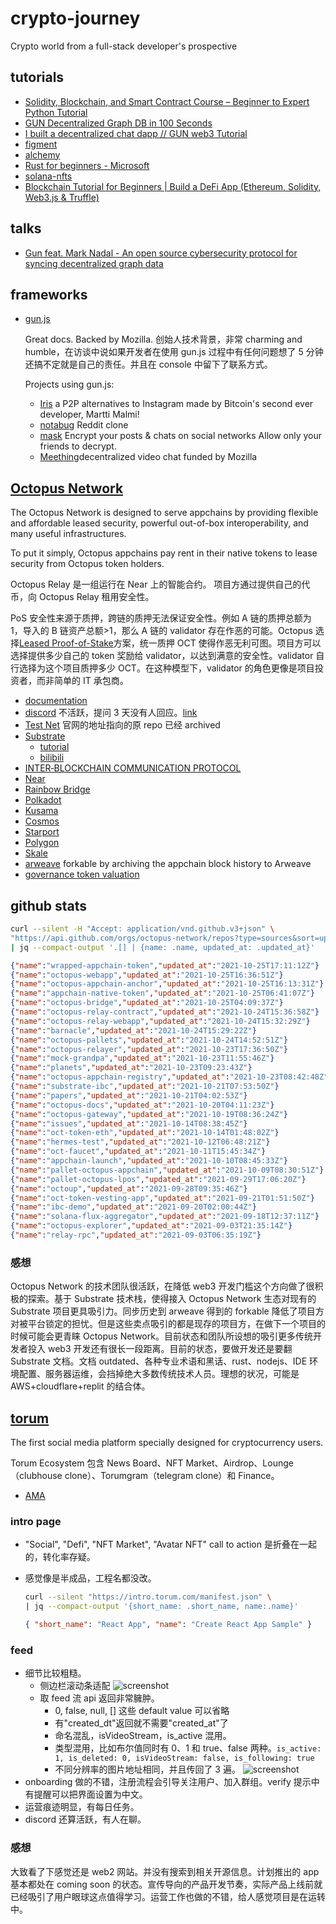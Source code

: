 # crypto-journey

Crypto world from a full-stack developer's prospective

## tutorials

- [Solidity, Blockchain, and Smart Contract Course – Beginner to Expert Python Tutorial](https://www.youtube.com/watch?v=M576WGiDBdQ)
- [GUN Decentralized Graph DB in 100 Seconds](https://www.youtube.com/watch?v=oTQXzhm8w_8)
- [I built a decentralized chat dapp // GUN web3 Tutorial](https://www.youtube.com/watch?v=J5x3OMXjgMc)
- [figment](https://learn.figment.io/)
- [alchemy](https://www.alchemy.com)
- [Rust for beginners - Microsoft](https://www.youtube.com/playlist?list=PLlrxD0HtieHjbTjrchBwOVks_sr8EVW1x)
- [solana-nfts](https://buildspace.so/solana-nfts)
- [Blockchain Tutorial for Beginners | Build a DeFi App (Ethereum, Solidity, Web3.js & Truffle)](https://www.youtube.com/watch?v=CgXQC4dbGUE)

## talks

- [Gun feat. Mark Nadal - An open source cybersecurity protocol for syncing decentralized graph data](https://www.youtube.com/watch?v=_eo_7BxTrmc)

## frameworks

- [gun.js](https://gun.eco/)

  Great docs. Backed by Mozilla. 创始人技术背景，非常 charming and humble，在访谈中说如果开发者在使用 gun.js 过程中有任何问题想了 5 分钟还搞不定就是自己的责任。并且在 console 中留下了联系方式。

  Projects using gun.js:

  - [Iris](https://iris.to/) a P2P alternatives to Instagram made by Bitcoin's second ever developer, Martti Malmi!
  - [notabug](http://notabug.io/) Reddit clone
  - [mask](https://mask.io/) Encrypt your posts & chats on social networks Allow only your friends to decrypt.
  - [Meething](https://meething.space/)decentralized video chat funded by Mozilla

## [Octopus Network](https://oct.network/)

The Octopus Network is designed to serve appchains by providing flexible and affordable leased security, powerful out-of-box interoperability, and many useful infrastructures.

To put it simply, Octopus appchains pay rent in their native tokens to lease security from Octopus token holders.

Octopus Relay 是一组运行在 Near 上的智能合约。 项目方通过提供自己的代币，向 Octopus Relay 租用安全性。

PoS 安全性来源于质押，跨链的质押无法保证安全性。例如 A 链的质押总额为 1，导入的 B 链资产总额>1，那么 A 链的 validator 存在作恶的可能。Octopus 选择[Leased Proof-of-Stake](https://docs.oct.network/general/octopus-staking.html)方案，统一质押 OCT 使得作恶无利可图。项目方可以选择提供多少自己的 token 奖励给 validator，以达到满意的安全性。validator 自行选择为这个项目质押多少 OCT。在这种模型下，validator 的角色更像是项目投资者，而非简单的 IT 承包商。

- [documentation](https://docs.oct.network/)
- [discord](https://discord.gg/6GTJBkZA9Q) 不活跃，提问 3 天没有人回应。[link](https://discord.com/channels/820671513594167336/820671513594167339/901079934741663744)
- [Test Net](https://github.com/octopus-network/octopus-pallets/tree/main/appchain) 官网的地址指向的原 repo 已经 archived
- [Substrate](https://www.parity.io/technologies/substrate/)
  - [tutorial](https://docs.substrate.io/tutorials/v3/create-your-first-substrate-chain/)
  - [bilibili](https://space.bilibili.com/67358318/channel/detail?cid=106401)
- [INTER‑BLOCKCHAIN COMMUNICATION PROTOCOL](https://ibcprotocol.org/)
- [Near](https://near.org/)
- [Rainbow Bridge](https://near.org/blog/the-rainbow-bridge-is-live/)
- [Polkadot](https://polkadot.network/)
- [Kusama](https://kusama.network/)
- [Cosmos](https://cosmos.network/)
- [Starport](https://github.com/tendermint/starport)
- [Polygon](https://polygon.technology/)
- [Skale](https://skale.network/)
- [arweave](https://www.arweave.org/) forkable by archiving the appchain block history to Arweave
- [governance token valuation](https://github.com/coinfund/governance-model)

## github stats

```bash
curl --silent -H "Accept: application/vnd.github.v3+json" \
"https://api.github.com/orgs/octopus-network/repos?type=sources&sort=updated" \
| jq --compact-output '.[] | {name: .name, updated_at: .updated_at}'
```

```json
{"name":"wrapped-appchain-token","updated_at":"2021-10-25T17:11:12Z"}
{"name":"octopus-webapp","updated_at":"2021-10-25T16:36:51Z"}
{"name":"octopus-appchain-anchor","updated_at":"2021-10-25T16:13:31Z"}
{"name":"appchain-native-token","updated_at":"2021-10-25T06:41:07Z"}
{"name":"octopus-bridge","updated_at":"2021-10-25T04:09:37Z"}
{"name":"octopus-relay-contract","updated_at":"2021-10-24T15:36:58Z"}
{"name":"octopus-relay-webapp","updated_at":"2021-10-24T15:32:29Z"}
{"name":"barnacle","updated_at":"2021-10-24T15:29:22Z"}
{"name":"octopus-pallets","updated_at":"2021-10-24T14:52:51Z"}
{"name":"octopus-relayer","updated_at":"2021-10-23T17:36:50Z"}
{"name":"mock-grandpa","updated_at":"2021-10-23T11:55:46Z"}
{"name":"planets","updated_at":"2021-10-23T09:23:43Z"}
{"name":"octopus-appchain-registry","updated_at":"2021-10-23T08:42:48Z"}
{"name":"substrate-ibc","updated_at":"2021-10-21T07:53:50Z"}
{"name":"papers","updated_at":"2021-10-21T04:02:53Z"}
{"name":"octopus-docs","updated_at":"2021-10-20T04:11:23Z"}
{"name":"octopus-gateway","updated_at":"2021-10-19T08:36:24Z"}
{"name":"issues","updated_at":"2021-10-14T08:38:45Z"}
{"name":"oct-token-eth","updated_at":"2021-10-14T01:48:02Z"}
{"name":"hermes-test","updated_at":"2021-10-12T06:48:21Z"}
{"name":"oct-faucet","updated_at":"2021-10-11T15:45:34Z"}
{"name":"appchain-launch","updated_at":"2021-10-10T08:45:33Z"}
{"name":"pallet-octopus-appchain","updated_at":"2021-10-09T08:30:51Z"}
{"name":"pallet-octopus-lpos","updated_at":"2021-09-29T17:06:20Z"}
{"name":"octoup","updated_at":"2021-09-28T09:35:46Z"}
{"name":"oct-token-vesting-app","updated_at":"2021-09-21T01:51:50Z"}
{"name":"ibc-demo","updated_at":"2021-09-20T02:00:44Z"}
{"name":"solana-flux-aggregator","updated_at":"2021-09-18T12:37:11Z"}
{"name":"octopus-explorer","updated_at":"2021-09-03T21:35:14Z"}
{"name":"relay-rpc","updated_at":"2021-09-03T06:35:19Z"}
```

### 感想

Octopus Network 的技术团队很活跃，在降低 web3 开发门槛这个方向做了很积极的探索。基于 Substrate 技术栈，使得接入 Octopus Network 生态对现有的 Substrate 项目更具吸引力。同步历史到 arweave 得到的 forkable 降低了项目方对被平台锁定的担忧。但是这些卖点吸引的都是现存的项目方，在做下一个项目的时候可能会更青睐 Octopus Network。目前状态和团队所设想的吸引更多传统开发者投入 web3 开发还有很长一段距离。目前的状态，要做开发还是要翻 Substrate 文档。文档 outdated、各种专业术语和黑话、rust、nodejs、IDE 环境配置、服务器运维，会挡掉绝大多数传统技术人员。理想的状况，可能是 AWS+cloudflare+replit 的结合体。

## [torum](https://torum.com/)

The first social media platform specially designed for cryptocurrency users.

Torum Ecosystem 包含 News Board、NFT Market、Airdrop、Lounge（clubhouse clone）、Torumgram（telegram clone）和 Finance。

- [AMA](https://www.bilibili.com/video/BV1Gi4y1N7GV)

### intro page

- "Social", "Defi", "NFT Market", "Avatar NFT" call to action 是折叠在一起的，转化率存疑。
- 感觉像是半成品，工程名都没改。

  ```bash
  curl --silent "https://intro.torum.com/manifest.json" \
  | jq --compact-output '{short_name: .short_name, name:.name}'
  ```

  ```json
  { "short_name": "React App", "name": "Create React App Sample" }
  ```

### feed

- 细节比较粗糙。
  - 侧边栏滚动条适配
    ![screenshot](assets/torum-scrollbar.png)
  - 取 feed 流 api 返回非常臃肿。
    - 0, false, null, [] 这些 default value 可以省略
    - 有"created_dt"返回就不需要"created_at"了
    - 命名混乱，isVideoStream，is_active 混用。
    - 类型混用，比如布尔值同时有 0、1 和 true、false 两种。`is_active: 1, is_deleted: 0, isVideoStream: false, is_following: true`
    - 不同分辨率的图片地址相同，并且传回了 3 遍。
      ![screenshot](assets/torum-feed.png)
- onboarding 做的不错，注册流程会引导关注用户、加入群组。verify 提示中有提醒可以把界面设置为中文。
- 运营痕迹明显，有每日任务。
- discord 还算活跃，有人在聊。

### 感想

大致看了下感觉还是 web2 网站。并没有搜索到相关开源信息。计划推出的 app 基本都处在 coming soon 的状态。宣传导向的产品开发节奏，实际产品上线前就已经吸引了用户眼球这点值得学习。运营工作也做的不错，给人感觉项目是在运转中。

